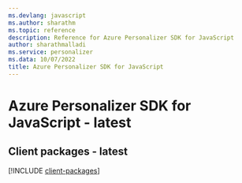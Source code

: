 ```yaml
---
ms.devlang: javascript
ms.author: sharathm
ms.topic: reference
description: Reference for Azure Personalizer SDK for JavaScript
author: sharathmalladi
ms.service: personalizer
ms.data: 10/07/2022
title: Azure Personalizer SDK for JavaScript
---
```

# Azure Personalizer SDK for JavaScript - latest

## Client packages - latest
[!INCLUDE [client-packages](personalizer-client-index.md)]